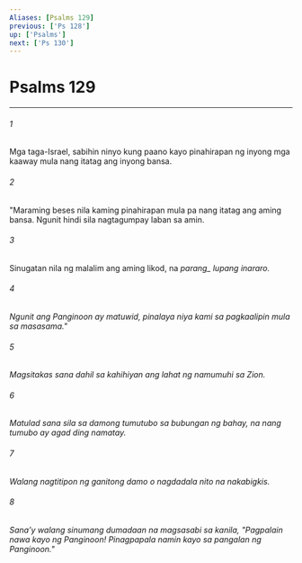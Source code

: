 ```yaml
---
Aliases: [Psalms 129]
previous: ['Ps 128']
up: ['Psalms']
next: ['Ps 130']
---
```

# Psalms 129

***






















###### 1 










Mga taga-Israel, sabihin ninyo kung paano kayo pinahirapan ng inyong mga kaaway mula nang itatag ang inyong bansa. 





















###### 2 










"Maraming beses nila kaming pinahirapan mula pa nang itatag ang aming bansa. Ngunit hindi sila nagtagumpay laban sa amin. 





















###### 3 










Sinugatan nila ng malalim ang aming likod, na <i class="trans-change">parang_ lupang inararo. 





















###### 4 










Ngunit ang Panginoon ay matuwid, pinalaya niya kami sa pagkaalipin mula sa masasama." 





















###### 5 










Magsitakas sana dahil sa kahihiyan ang lahat ng namumuhi sa Zion. 





















###### 6 










Matulad sana sila sa damong tumutubo sa bubungan ng bahay, na nang tumubo ay agad ding namatay. 





















###### 7 










Walang nagtitipon ng ganitong damo o nagdadala nito na nakabigkis. 





















###### 8 










Sanaʼy walang sinumang dumadaan na magsasabi sa kanila, "Pagpalain nawa kayo ng Panginoon! Pinagpapala namin kayo sa pangalan ng Panginoon."
